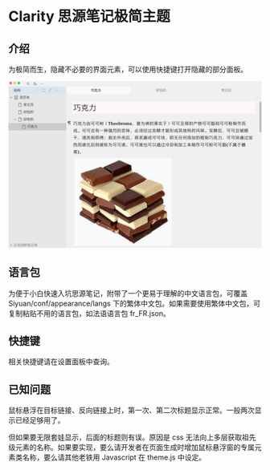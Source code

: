# Clarity 思源笔记极简主题

## 介绍

为极简而生，隐藏不必要的界面元素，可以使用快捷键打开隐藏的部分面板。

![light](light.png)

## 语言包

为便于小白快速入坑思源笔记，附带了一个更易于理解的中文语言包，可覆盖 Siyuan/conf/appearance/langs 下的繁体中文包。如果需要使用繁体中文包，可复制粘贴不用的语言包，如法语语言包 fr_FR.json。

## 快捷键

相关快捷键请在设置面板中查询。

## 已知问题

鼠标悬浮在目标链接、反向链接上时，第一次、第二次标题显示正常。一般两次显示已经足够用了。

但如果要无限套娃显示，后面的标题则有误。原因是 css 无法向上多层获取祖先级元素的名称。如果要实现，要么请开发者在页面生成时增加鼠标悬浮窗的专属元素类名称，要么请其他老铁用 Javascript 在 theme.js 中设定。

